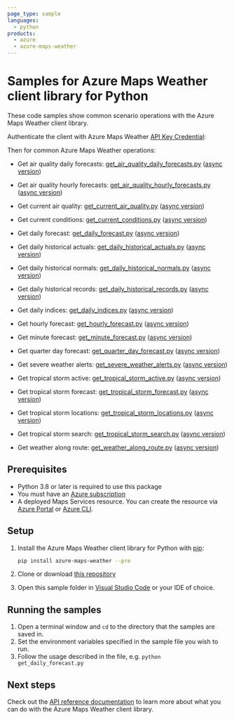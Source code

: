 ```yaml
---
page_type: sample
languages:
  - python
products:
  - azure
  - azure-maps-weather
---
```


# Samples for Azure Maps Weather client library for Python

These code samples show common scenario operations with the Azure Maps Weather client library.

Authenticate the client with Azure Maps Weather [API Key Credential](https://docs.microsoft.com/azure/azure-maps/how-to-manage-account-keys):

Then for common Azure Maps Weather operations:

* Get air quality daily forecasts: [get_air_quality_daily_forecasts.py](get_air_quality_daily_forecasts.py) ([async version](async_samples/get_air_quality_daily_forecasts_async.py))

* Get air quality hourly forecasts: [get_air_quality_hourly_forecasts.py](get_air_quality_hourly_forecasts.py) ([async version](async_samples/get_air_quality_hourly_forecasts_async.py))

* Get current air quality: [get_current_air_quality.py](get_current_air_quality.py) ([async version](async_samples/get_current_air_quality_async.py))

* Get current conditions: [get_current_conditions.py](get_current_conditions.py) ([async version](async_samples/get_current_conditions_async.py))

* Get daily forecast: [get_daily_forecast.py](get_daily_forecast.py) ([async version](async_samples/get_daily_forecast_async.py))

* Get daily historical actuals: [get_daily_historical_actuals.py](get_daily_historical_actuals.py) ([async version](async_samples/get_daily_historical_actuals_async.py))

* Get daily historical normals: [get_daily_historical_normals.py](get_daily_historical_normals.py) ([async version](async_samples/get_daily_historical_normals_async.py))

* Get daily historical records: [get_daily_historical_records.py](get_daily_historical_records.py) ([async version](async_samples/get_daily_historical_records_async.py))

* Get daily indices: [get_daily_indices.py](get_daily_indices.py) ([async version](async_samples/get_daily_indices_async.py))

* Get hourly forecast: [get_hourly_forecast.py](get_hourly_forecast.py) ([async version](async_samples/get_hourly_forecast_async.py))

* Get minute forecast: [get_minute_forecast.py](get_minute_forecast.py) ([async version](async_samples/get_minute_forecast_async.py))

* Get quarter day forecast: [get_quarter_day_forecast.py](get_quarter_day_forecast.py) ([async version](async_samples/get_quarter_day_forecast_async.py))

* Get severe weather alerts: [get_severe_weather_alerts.py](get_severe_weather_alerts.py) ([async version](async_samples/get_severe_weather_alerts_async.py))

* Get tropical storm active: [get_tropical_storm_active.py](get_tropical_storm_active.py) ([async version](async_samples/get_tropical_storm_active_async.py))

* Get tropical storm forecast: [get_tropical_storm_forecast.py](get_tropical_storm_forecast.py) ([async version](async_samples/get_tropical_storm_forecast_async.py))

* Get tropical storm locations: [get_tropical_storm_locations.py](get_tropical_storm_locations.py) ([async version](async_samples/get_tropical_storm_locations_async.py))

* Get tropical storm search: [get_tropical_storm_search.py](get_tropical_storm_search.py) ([async version](async_samples/get_tropical_storm_search_async.py))

* Get weather along route: [get_weather_along_route.py](get_weather_along_route.py) ([async version](async_samples/get_weather_along_route_async.py))

## Prerequisites

* Python 3.8 or later is required to use this package
* You must have an [Azure subscription](https://azure.microsoft.com/free/)
* A deployed Maps Services resource. You can create the resource via [Azure Portal][azure_portal] or [Azure CLI][azure_cli].

## Setup

1. Install the Azure Maps Weather client library for Python with [pip](https://pypi.org/project/pip/):

   ```bash
   pip install azure-maps-weather --pre
   ```

2. Clone or download [this repository](https://github.com/Azure/azure-sdk-for-python)
3. Open this sample folder in [Visual Studio Code](https://code.visualstudio.com) or your IDE of choice.

## Running the samples

1. Open a terminal window and `cd` to the directory that the samples are saved in.
2. Set the environment variables specified in the sample file you wish to run.
3. Follow the usage described in the file, e.g. `python get_daily_forecast.py`

## Next steps

Check out the [API reference documentation](https://docs.microsoft.com/rest/api/maps/weather)
to learn more about what you can do with the Azure Maps Weather client library.

<!-- LINKS -->
[azure_portal]: https://portal.azure.com
[azure_cli]: https://docs.microsoft.com/cli/azure

